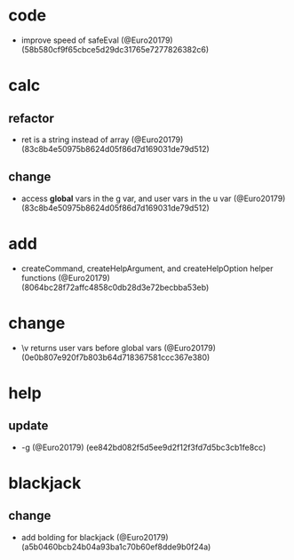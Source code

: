 # code

* improve speed of safeEval (@Euro20179) (58b580cf9f65cbce5d29dc31765e7277826382c6)


# calc

## refactor

* ret is a string instead of array (@Euro20179) (83c8b4e50975b8624d05f86d7d169031de79d512)

## change

* access __global__ vars in the g var, and user vars in the u var (@Euro20179) (83c8b4e50975b8624d05f86d7d169031de79d512)


# add

* createCommand, createHelpArgument, and createHelpOption helper functions (@Euro20179) (8064bc28f72affc4858c0db28d3e72becbba53eb)


# change

* \v returns user vars before global vars (@Euro20179) (0e0b807e920f7b803b64d718367581ccc367e380)


# help

## update

* -g (@Euro20179) (ee842bd082f5d5ee9d2f12f3fd7d5bc3cb1fe8cc)


# blackjack

## change

* add bolding for blackjack (@Euro20179) (a5b0460bcb24b04a93ba1c70b60ef8dde9b0f24a)


